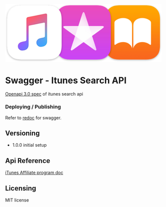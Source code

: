 ![Logo](logo.png)

# Swagger - Itunes Search API

[Openapi 3.0 spec](https://swagger.io/specification) of itunes search api 


### Deploying / Publishing
Refer to [redoc](https://kokospapa8.github.io/swagger-itunes-search-api/) for swagger.

## Versioning
- 1.0.0 initial setup

## Api Reference
[iTunes Affiliate program doc](https://affiliate.itunes.apple.com/resources/documentation/itunes-store-web-service-search-api/)

## Licensing
MIT license 
